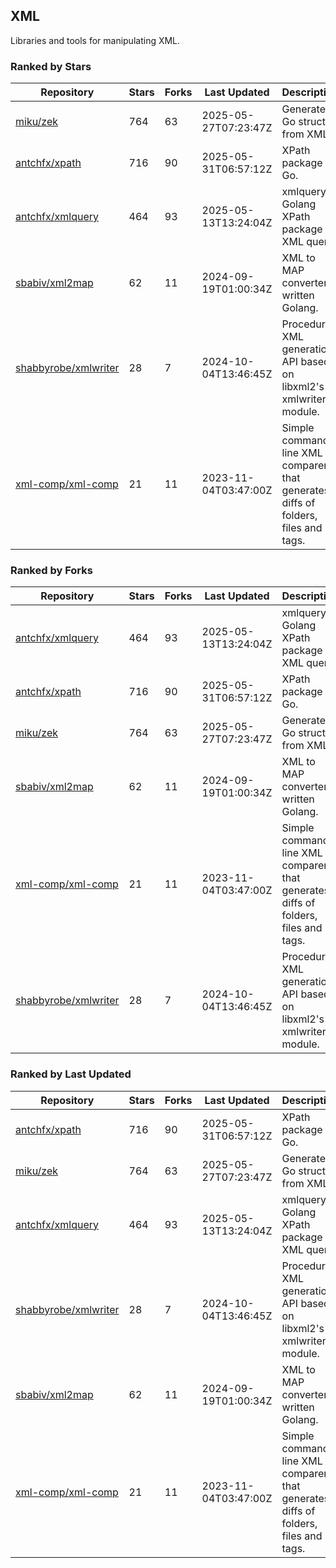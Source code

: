 ## XML

Libraries and tools for manipulating XML.

### Ranked by Stars

| Repository | Stars | Forks | Last Updated | Description | 
|------------|-------|-------|--------------|-------------|
| [miku/zek](https://github.com/miku/zek) | 764 | 63 | 2025-05-27T07:23:47Z |  Generate a Go struct from XML. |
| [antchfx/xpath](https://github.com/antchfx/xpath) | 716 | 90 | 2025-05-31T06:57:12Z |  XPath package for Go. |
| [antchfx/xmlquery](https://github.com/antchfx/xmlquery) | 464 | 93 | 2025-05-13T13:24:04Z |  xmlquery is Golang XPath package for XML query. |
| [sbabiv/xml2map](https://github.com/sbabiv/xml2map) | 62 | 11 | 2024-09-19T01:00:34Z |  XML to MAP converter written Golang. |
| [shabbyrobe/xmlwriter](https://github.com/shabbyrobe/xmlwriter) | 28 | 7 | 2024-10-04T13:46:45Z |  Procedural XML generation API based on libxml2's xmlwriter module. |
| [xml-comp/xml-comp](https://github.com/xml-comp/xml-comp) | 21 | 11 | 2023-11-04T03:47:00Z |  Simple command line XML comparer that generates diffs of folders, files and tags. |

### Ranked by Forks

| Repository | Stars | Forks | Last Updated | Description | 
|------------|-------|-------|--------------|-------------|
| [antchfx/xmlquery](https://github.com/antchfx/xmlquery) | 464 | 93 | 2025-05-13T13:24:04Z |  xmlquery is Golang XPath package for XML query. |
| [antchfx/xpath](https://github.com/antchfx/xpath) | 716 | 90 | 2025-05-31T06:57:12Z |  XPath package for Go. |
| [miku/zek](https://github.com/miku/zek) | 764 | 63 | 2025-05-27T07:23:47Z |  Generate a Go struct from XML. |
| [sbabiv/xml2map](https://github.com/sbabiv/xml2map) | 62 | 11 | 2024-09-19T01:00:34Z |  XML to MAP converter written Golang. |
| [xml-comp/xml-comp](https://github.com/xml-comp/xml-comp) | 21 | 11 | 2023-11-04T03:47:00Z |  Simple command line XML comparer that generates diffs of folders, files and tags. |
| [shabbyrobe/xmlwriter](https://github.com/shabbyrobe/xmlwriter) | 28 | 7 | 2024-10-04T13:46:45Z |  Procedural XML generation API based on libxml2's xmlwriter module. |

### Ranked by Last Updated

| Repository | Stars | Forks | Last Updated | Description | 
|------------|-------|-------|--------------|-------------|
| [antchfx/xpath](https://github.com/antchfx/xpath) | 716 | 90 | 2025-05-31T06:57:12Z |  XPath package for Go. |
| [miku/zek](https://github.com/miku/zek) | 764 | 63 | 2025-05-27T07:23:47Z |  Generate a Go struct from XML. |
| [antchfx/xmlquery](https://github.com/antchfx/xmlquery) | 464 | 93 | 2025-05-13T13:24:04Z |  xmlquery is Golang XPath package for XML query. |
| [shabbyrobe/xmlwriter](https://github.com/shabbyrobe/xmlwriter) | 28 | 7 | 2024-10-04T13:46:45Z |  Procedural XML generation API based on libxml2's xmlwriter module. |
| [sbabiv/xml2map](https://github.com/sbabiv/xml2map) | 62 | 11 | 2024-09-19T01:00:34Z |  XML to MAP converter written Golang. |
| [xml-comp/xml-comp](https://github.com/xml-comp/xml-comp) | 21 | 11 | 2023-11-04T03:47:00Z |  Simple command line XML comparer that generates diffs of folders, files and tags. |

